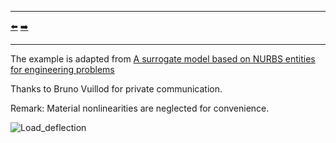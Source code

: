 ***
[⬅️](../003/README.md "Previous example")
[➡️](../README.md "Go up one directory level")
***

The example is adapted from [A surrogate model based on NURBS entities for engineering problems](http://dx.doi.org/10.4203/ccc.5.1.10)

Thanks to Bruno Vuillod for private communication.

Remark: Material nonlinearities are neglected for convenience.

![Load_deflection](Load_deflection.png)

